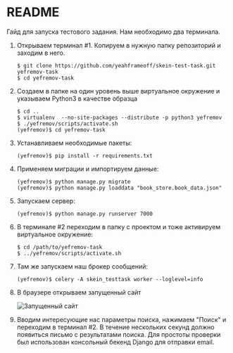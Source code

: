 # README

Гайд для запуска тестового задания. Нам необходимо два терминала.

1.  Открываем терминал #1. Копируем в нужную папку репозиторий и заходим в него.

        $ git clone https://github.com/yeahframeoff/skein-test-task.git yefremov-task
        $ cd yefremov-task

2.  Создаем в папке на один уровень выше виртуальное окружение и указываем Python3 в качестве образца

        $ cd ..
        $ virtualenv  --no-site-packages --distribute -p python3 yefremov
        $ ./yefremov/scripts/activate.sh
        (yefremov)$ cd yefremov-task

3.  Устанавливаем необходимые пакеты:

        (yefremov)$ pip install -r requirements.txt

4.  Применяем миграции и импортируем данные:

        (yefremov)$ python manage.py migrate
        (yefremov)$ python manage.py loaddata "book_store.book_data.json"

5.  Запускаем сервер:

        (yefremov)$ python manage.py runserver 7000

6.  В терминале #2 переходим в папку с проектом и тоже активируем виртуальное окружение:

        $ cd /path/to/yefremov-task
        $ ../yefremov/scripts/activate.sh

7.  Там же запускаем наш брокер сообщений:

        (yefremov)$ celery -A skein_testtask worker --loglevel=info

8.  В браузере открываем запущенный сайт

    ![Запущенный сайт](http://i.imgur.com/umyPxax.png "Запущенный сайт")

9.  Вводим интересующие нас параметры поиска, нажимаем "Поиск" и переходим в терминал #2. 
В течение нескольких секунд должно появиться письмо с результатами поиска. 
Для простоты проверки был использован консольный бекенд Django для отправки email.

